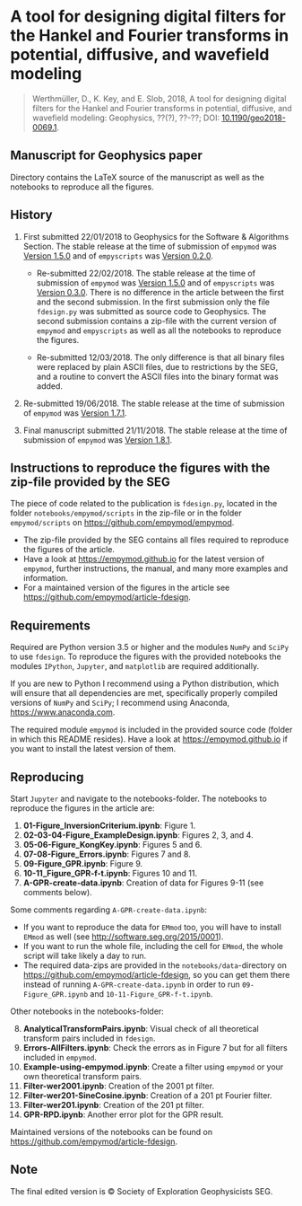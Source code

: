 # A tool for designing digital filters for the Hankel and Fourier transforms in potential, diffusive, and wavefield modeling

> Werthmüller, D., K. Key, and E. Slob, 2018, A tool for designing digital
> filters for the Hankel and Fourier transforms in potential, diffusive, and
> wavefield modeling: Geophysics, ??(?), ??-??; DOI:
> [10.1190/geo2018-0069.1](http://doi.org/10.1190/geo2018-0069.1).

## Manuscript for Geophysics paper

Directory contains the LaTeX source of the manuscript as well as the notebooks
to reproduce all the figures.


## History

1. First submitted 22/01/2018 to Geophysics for the Software & Algorithms
   Section. The stable release at the time of submission of `empymod` was
   [Version 1.5.0](https://github.com/empymod/empymod/releases/tag/v1.5.0)
   and of `empyscripts` was
   [Version 0.2.0](https://github.com/empymod/empyscripts/releases/tag/v0.2.0).

    * Re-submitted 22/02/2018. The stable release at the time of submission of
      `empymod` was
      [Version 1.5.0](https://github.com/empymod/empymod/releases/tag/v1.5.0)
      and of `empyscripts` was
      [Version  0.3.0](https://github.com/empymod/empyscripts/releases/tag/v0.3.0).
      There is no difference in the article between the first and the second
      submission. In the first submission only the file `fdesign.py` was
      submitted as source code to Geophysics. The second submission contains a
      zip-file with the current version of `empymod` and `empyscripts` as well
      as all the notebooks to reproduce the figures.

    * Re-submitted 12/03/2018. The only difference is that all binary files
      were replaced by plain ASCII files, due to restrictions by the SEG, and a
      routine to convert the ASCII files into the binary format was added.

2. Re-submitted 19/06/2018. The stable release at the time of submission of
   `empymod` was
   [Version 1.7.1](https://github.com/empymod/empymod/releases/tag/v1.7.1).

3. Final manuscript submitted 21/11/2018. The stable release at the time of
   submission of `empymod` was
   [Version 1.8.1](https://github.com/empymod/empymod/releases/tag/v1.8.1).


## Instructions to reproduce the figures with the zip-file provided by the SEG

The piece of code related to the publication is `fdesign.py`, located in the
folder `notebooks/empymod/scripts` in the zip-file or in the folder
`empymod/scripts` on <https://github.com/empymod/empymod>.

- The zip-file provided by the SEG contains all files required to reproduce the
  figures of the article.
- Have a look at <https://empymod.github.io> for the latest version of
  `empymod`, further instructions, the manual, and many more examples and
  information.
- For a maintained version of the figures in the article see
  <https://github.com/empymod/article-fdesign>.


## Requirements

Required are Python version 3.5 or higher and the modules `NumPy` and `SciPy`
to use `fdesign`. To reproduce the figures with the provided notebooks the
modules `IPython`, `Jupyter`, and `matplotlib` are required additionally.

If you are new to Python I recommend using a Python distribution, which will
ensure that all dependencies are met, specifically properly compiled versions
of `NumPy` and `SciPy`; I recommend using Anaconda, <https://www.anaconda.com>.

The required module `empymod` is included in the provided source code (folder
in which this README resides). Have a look at <https://empymod.github.io> if
you want to install the latest version of them.


## Reproducing

Start `Jupyter` and navigate to the notebooks-folder. The notebooks to
reproduce the figures in the article are:

1. **01-Figure_InversionCriterium.ipynb**: Figure 1.
2. **02-03-04-Figure_ExampleDesign.ipynb**: Figures 2, 3, and 4.
3. **05-06-Figure_KongKey.ipynb**: Figures 5 and 6.
4. **07-08-Figure_Errors.ipynb**: Figures 7 and 8.
5. **09-Figure_GPR.ipynb**: Figure 9.
6. **10-11_Figure_GPR-f-t.ipynb**: Figures 10 and 11.
7. **A-GPR-create-data.ipynb**: Creation of data for Figures 9-11 (see
   comments below).

Some comments regarding `A-GPR-create-data.ipynb`:
- If you want to reproduce the data for `EMmod` too, you will have to install
  `EMmod` as well (see <http://software.seg.org/2015/0001>).
- If you want to run the whole file, including the cell for `EMmod`, the whole
  script will take likely a day to run.
- The required data-zips are provided in the `notebooks/data`-directory on
  <https://github.com/empymod/article-fdesign>, so you can get them there
  instead of running `A-GPR-create-data.ipynb` in order to run
  `09-Figure_GPR.ipynb` and `10-11-Figure_GPR-f-t.ipynb`.

Other notebooks in the notebooks-folder:

8. **AnalyticalTransformPairs.ipynb**: Visual check of all theoretical
   transform pairs included in ``fdesign``.
9. **Errors-AllFilters.ipynb**: Check the errors as in Figure 7 but for all
   filters included in `empymod`.
10. **Example-using-empymod.ipynb**: Create a filter using `empymod` or your own
    theoretical transform pairs.
11. **Filter-wer2001.ipynb**: Creation of the 2001 pt filter.
12. **Filter-wer201-SineCosine.ipynb**: Creation of a 201 pt Fourier filter.
13. **Filter-wer201.ipynb**: Creation of the 201 pt filter.
14. **GPR-RPD.ipynb**: Another error plot for the GPR result.


Maintained versions of the notebooks can be found on
<https://github.com/empymod/article-fdesign>.


## Note

The final edited version is &copy; Society of Exploration Geophysicists SEG.
